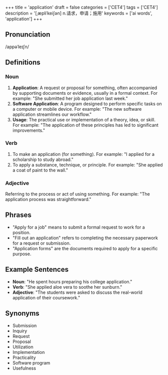 +++
title = 'application'
draft = false
categories = ['CET4']
tags = ['CET4']
description = '[ˌæpliˈkei∫ən] n.请求，申请；施用'
keywords = ['ai words', 'application']
+++

## Pronunciation
/appəˈleɪʃn/

## Definitions
### Noun
1. **Application**: A request or proposal for something, often accompanied by supporting documents or evidence, usually in a formal context. For example: "She submitted her job application last week."
2. **Software Application**: A program designed to perform specific tasks on a computer or mobile device. For example: "The new software application streamlines our workflow."
3. **Usage**: The practical use or implementation of a theory, idea, or skill. For example: "The application of these principles has led to significant improvements."

### Verb
1. To make an application (for something). For example: "I applied for a scholarship to study abroad."
2. To apply a substance, technique, or principle. For example: "She applied a coat of paint to the wall."

### Adjective
Referring to the process or act of using something. For example: "The application process was straightforward."

## Phrases
- "Apply for a job" means to submit a formal request to work for a position.
- "Fill out an application" refers to completing the necessary paperwork for a request or submission.
- "Application forms" are the documents required to apply for a specific purpose.

## Example Sentences
- **Noun**: "He spent hours preparing his college application."
- **Verb**: "She applied aloe vera to soothe her sunburn."
- **Adjective**: "The students were asked to discuss the real-world application of their coursework."

## Synonyms
- Submission
- Inquiry
- Request
- Proposal
- Utilization
- Implementation
- Practicality
- Software program
- Usefulness
